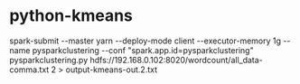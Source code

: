 # python-kmeans

 spark-submit --master yarn --deploy-mode client --executor-memory 1g --name pysparkclustering --conf "spark.app.id=pysparkclustering" pysparkclustering.py hdfs://192.168.0.102:8020/wordcount/all_data-comma.txt 2 > output-kmeans-out.2.txt
